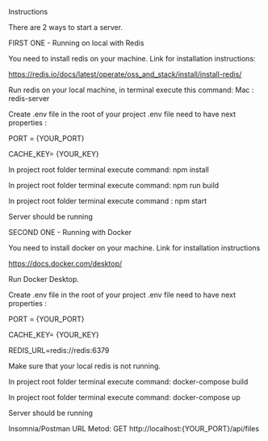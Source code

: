 Instructions

There are  2 ways to start a server. 

FIRST ONE -  Running on local with Redis

You need to install redis on your machine.
Link for installation instructions:

https://redis.io/docs/latest/operate/oss_and_stack/install/install-redis/

Run redis on your local machine, in terminal execute this command:
Mac :  redis-server

Create .env file in the root of your project 
.env file need to have next properties :

 PORT = {YOUR_PORT}
 
 CACHE_KEY= {YOUR_KEY} 
 
In project root folder terminal execute command: npm install

In project root folder terminal execute command: npm run build

In project root folder terminal execute command : npm start 

Server should be running 


SECOND ONE - Running with Docker 

You need to install docker on your machine.
Link for installation instructions

https://docs.docker.com/desktop/

Run Docker Desktop.

Create .env file in the root of your project 
.env file need to have next properties  :

PORT = {YOUR_PORT}

CACHE_KEY= {YOUR_KEY} 

REDIS_URL=redis://redis:6379

Make sure that your local redis is not running.

In project root folder terminal execute command: docker-compose build

In project root folder terminal execute command: docker-compose up

Server should be running 

Insomnia/Postman URL
Metod: GET
http://localhost:{YOUR_PORT}/api/files

	
	
 		
	

